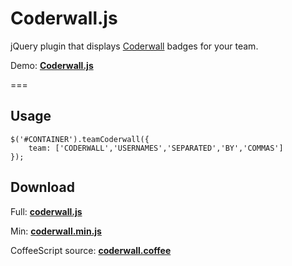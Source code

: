 # Coderwall.js


jQuery plugin that displays [Coderwall](http://coderwall.com) badges for your team.

Demo: __[Coderwall.js](http://amsul.github.com/coderwall-team.js/)__

===

## Usage

```
$('#CONTAINER').teamCoderwall({
	team: ['CODERWALL','USERNAMES','SEPARATED','BY','COMMAS']
});

```


## Download 

Full: __[coderwall.js](https://raw.github.com/amsul/coderwall.js/gh-pages/coderwall.js)__

Min: __[coderwall.min.js](https://raw.github.com/amsul/coderwall.js/gh-pages/coderwall.min.js)__

CoffeeScript source: __[coderwall.coffee](https://raw.github.com/amsul/coderwall.js/gh-pages/coderwall.coffee)__